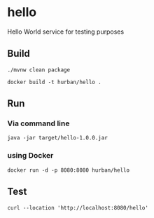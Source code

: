 # hello
Hello World service for testing purposes

## Build
```shell
./mvnw clean package
```
```shell
docker build -t hurban/hello .
```

## Run
### Via command line
```shell
java -jar target/hello-1.0.0.jar 
```
### using Docker
```shell
docker run -d -p 8080:8080 hurban/hello
```

## Test
```shell
curl --location 'http://localhost:8080/hello'
```

